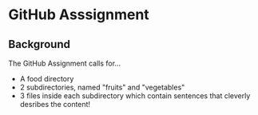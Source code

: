 # GitHub Asssignment
## Background

The GitHub Assignment calls for...

* A food directory
* 2 subdirectories, named "fruits" and "vegetables"
* 3 files inside each subdirectory which contain sentences that cleverly desribes the content! 
